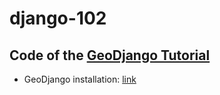 # django-102

## Code of the [GeoDjango Tutorial](https://docs.djangoproject.com/en/3.1/ref/contrib/gis/tutorial/)

- GeoDjango installation: [link](https://docs.djangoproject.com/en/3.1/ref/contrib/gis/install/)
